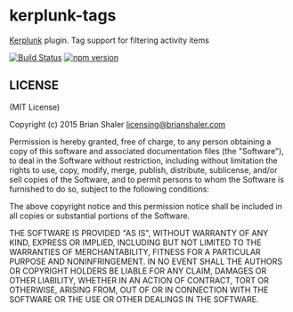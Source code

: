 # kerplunk-tags

[Kerplunk](https://github.com/brianshaler/kerplunk) plugin. Tag support for filtering activity items

[![Build Status](https://travis-ci.org/brianshaler/kerplunk-tags.svg)](https://travis-ci.org/brianshaler/kerplunk-tags)
[![npm version](https://img.shields.io/npm/v/kerplunk-tags.svg)](https://www.npmjs.com/package/kerplunk-tags)

## LICENSE

(MIT License)

Copyright (c) 2015 Brian Shaler <licensing@brianshaler.com>

Permission is hereby granted, free of charge, to any person obtaining
a copy of this software and associated documentation files (the
"Software"), to deal in the Software without restriction, including
without limitation the rights to use, copy, modify, merge, publish,
distribute, sublicense, and/or sell copies of the Software, and to
permit persons to whom the Software is furnished to do so, subject to
the following conditions:

The above copyright notice and this permission notice shall be
included in all copies or substantial portions of the Software.

THE SOFTWARE IS PROVIDED "AS IS", WITHOUT WARRANTY OF ANY KIND,
EXPRESS OR IMPLIED, INCLUDING BUT NOT LIMITED TO THE WARRANTIES OF
MERCHANTABILITY, FITNESS FOR A PARTICULAR PURPOSE AND
NONINFRINGEMENT. IN NO EVENT SHALL THE AUTHORS OR COPYRIGHT HOLDERS BE
LIABLE FOR ANY CLAIM, DAMAGES OR OTHER LIABILITY, WHETHER IN AN ACTION
OF CONTRACT, TORT OR OTHERWISE, ARISING FROM, OUT OF OR IN CONNECTION
WITH THE SOFTWARE OR THE USE OR OTHER DEALINGS IN THE SOFTWARE.